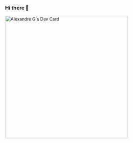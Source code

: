 ### Hi there 👋

<!--
**Khetama/Khetama** is a ✨ _special_ ✨ repository because its `README.md` (this file) appears on your GitHub profile.

Here are some ideas to get you started:

- 🔭 I’m currently working on ...
- 🌱 I’m currently learning ...
- 👯 I’m looking to collaborate on ...
- 🤔 I’m looking for help with ...
- 💬 Ask me about ...
- 📫 How to reach me: ...
- 😄 Pronouns: ...
- ⚡ Fun fact: ...
-->

<a href="https://app.daily.dev/Haohmaru"><img src="https://api.daily.dev/devcards/c79030e580f74ab2be22dc6b8e758145.png?r=e7t" width="400" alt="Alexandre G's Dev Card"/></a>
